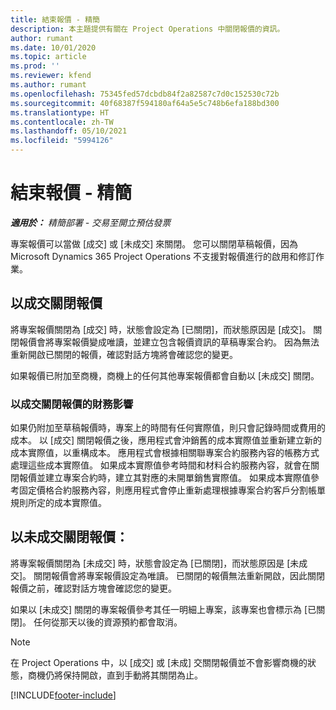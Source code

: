 ```yaml
---
title: 結束報價 - 精簡
description: 本主題提供有關在 Project Operations 中關閉報價的資訊。
author: rumant
ms.date: 10/01/2020
ms.topic: article
ms.prod: ''
ms.reviewer: kfend
ms.author: rumant
ms.openlocfilehash: 75345fed57dcbdb84f2a82587c7d0c152530c72b
ms.sourcegitcommit: 40f68387f594180af64a5e5c748b6efa188bd300
ms.translationtype: HT
ms.contentlocale: zh-TW
ms.lasthandoff: 05/10/2021
ms.locfileid: "5994126"
---
```

# <a name="close-a-quote---lite"></a>結束報價 - 精簡

_**適用於：** 精簡部署 - 交易至開立預估發票_

專案報價可以當做 [成交] 或 [未成交] 來關閉。 您可以關閉草稿報價，因為 Microsoft Dynamics 365 Project Operations 不支援對報價進行的啟用和修訂作業。

## <a name="close-a-quote-as-won"></a>以成交關閉報價

將專案報價關閉為 [成交] 時，狀態會設定為 [已關閉]，而狀態原因是 [成交]。 關閉報價會將專案報價變成唯讀，並建立包含報價資訊的草稿專案合約。 因為無法重新開啟已關閉的報價，確認對話方塊將會確認您的變更。

如果報價已附加至商機，商機上的任何其他專案報價都會自動以 [未成交] 關閉。

### <a name="financial-impact-of-closing-a-quote-as-won"></a>以成交關閉報價的財務影響

如果仍附加至草稿報價時，專案上的時間有任何實際值，則只會記錄時間或費用的成本。 以 [成交] 關閉報價之後，應用程式會沖銷舊的成本實際值並重新建立新的成本實際值，以重構成本。 應用程式會根據相關聯專案合約服務內容的帳務方式處理這些成本實際值。 如果成本實際值參考時間和材料合約服務內容，就會在關閉報價並建立專案合約時，建立其對應的未開單銷售實際值。 如果成本實際值參考固定價格合約服務內容，則應用程式會停止重新處理根據專案合約客戶分割帳單規則所定的成本實際值。

## <a name="closing-a-quote-as-lost"></a>以未成交關閉報價：

將專案報價關閉為 [未成交] 時，狀態會設定為 [已關閉]，而狀態原因是 [未成交]。 關閉報價會將專案報價設定為唯讀。 已關閉的報價無法重新開啟，因此關閉報價之前，確認對話方塊會確認您的變更。

如果以 [未成交] 關閉的專案報價參考其任一明細上專案，該專案也會標示為 [已關閉]。 任何從那天以後的資源預約都會取消。

> [!NOTE]
> 在 Project Operations 中，以 [成交] 或 [未成] 交關閉報價並不會影響商機的狀態，商機仍將保持開啟，直到手動將其關閉為止。


[!INCLUDE[footer-include](../../includes/footer-banner.md)]
